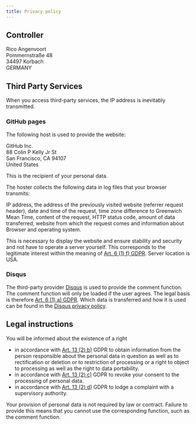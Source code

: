 ```yaml
---
title: Privacy policy
---
```


## Controller

Rico Angenvoort\
Pommernstraße 48\
34497 Korbach\
GERMANY

## Third Party Services

When you access third-party services, the IP address is inevitably transmitted.

### GitHub pages

The following host is used to provide the website:

GitHub Inc.\
88 Colin P Kelly Jr St\
San Francisco, CA 94107\
United States

This is the recipient of your personal data.

The hoster collects the following data in log files that your browser transmits:

IP address, the address of the previously visited website (referrer request header), date and time of the request, time zone difference to Greenwich Mean Time, content of the request, HTTP status code, amount of data transferred, website from which the request comes and information about Browser and operating system.

This is necessary to display the website and ensure stability and security and not have to operate a server yourself. This corresponds to the legitimate interest within the meaning of [Art. 6 (1) f) GDPR](https://dsgvo-gesetz.de/art-6-dsgvo/). Server location is USA.

### Disqus

The third-party provider [Disqus](https://disqus.com/) is used to provide the comment function. The comment function will only be loaded if the user agrees. The legal basis is therefore [Art. 6 (1) a) GDPR](https://dsgvo-gesetz.de/art-6-dsgvo/). Which data is transferred and how it is used can be found in the [Disqus privacy policy](https://disqus.com/privacy-policy/).

## Legal instructions

You will be informed about the existence of a right

- in accordance with [Art. 13 (2) b)](https://dsgvo-gesetz.de/art-13-dsgvo/) GDPR to obtain information from the person responsible about the personal data in question as well as to rectification or deletion or to restriction of processing or a right to object to processing as well as the right to data portability.
- in accordance with [Art. 13 (2) c)](https://dsgvo-gesetz.de/art-13-dsgvo/) GDPR to revoke your consent to the processing of personal data.
- in accordance with [Art. 13 (2) d)](https://dsgvo-gesetz.de/art-13-dsgvo/) GDPR to lodge a complaint with a supervisory authority.

Your provision of personal data is not required by law or contract. Failure to provide this means that you cannot use the corresponding function, such as the comment function.
